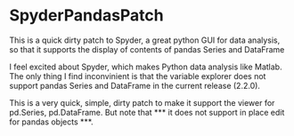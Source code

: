 SpyderPandasPatch
=================

This is a quick dirty patch to Spyder, a great python GUI for data analysis, so that it supports the display of contents of  pandas Series and DataFrame

I feel excited about Spyder, which makes Python data analysis like Matlab. The only thing I find inconvinient is that the variable explorer does not support pandas Series and DataFrame in the current release (2.2.0). 

This is a very quick, simple, dirty patch to make it support the viewer for pd.Series, pd.DataFrame. But note that *** it does not support in place edit for pandas objects ***.
